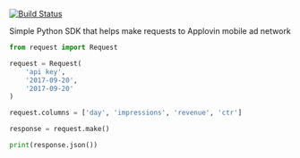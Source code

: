 [![Build Status](https://travis-ci.org/mxkh/applovin-py-sdk.svg?branch=master)](https://travis-ci.org/mxkh/applovin-py-sdk)

Simple Python SDK that helps make requests to Applovin mobile ad network

```python
from request import Request

request = Request(
    'api key',
    '2017-09-20',
    '2017-09-20'
)

request.columns = ['day', 'impressions', 'revenue', 'ctr']

response = request.make()

print(response.json())
```